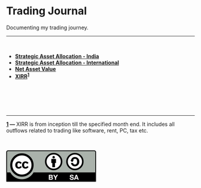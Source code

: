 # Trading Journal
Documenting my trading journey.

---

<br/>

* **[Strategic Asset Allocation - India](./strategic_asset_allocation-india.md)**
* **[Strategic Asset Allocation - International](./strategic_asset_allocation-international.md)**
* **[Net Asset Value](https://github.com/ayandossdotnet/trading_journal/blob/main/nav_data.csv)**
* **[XIRR](https://github.com/ayandossdotnet/trading_journal/blob/main/xirr_inception_to_month_end.csv)<sup id="a1">[1](#xirr)</sup>**

<br/>
<br/>
<br/>
<br/>

---

<b id="xirr">[1](#a1) — </b> XIRR is from inception till the specified month end. It includes all outflows related to trading like software, rent, PC, tax etc.

<br/>

![Creative Commons](./files/cc-by-sa.svg)
